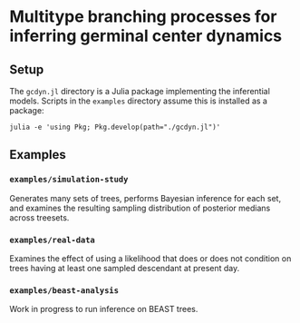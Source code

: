 # Multitype branching processes for inferring germinal center dynamics

## Setup

The `gcdyn.jl` directory is a Julia package implementing the inferential models.
Scripts in the `examples` directory assume this is installed as a package:

```
julia -e 'using Pkg; Pkg.develop(path="./gcdyn.jl")'
```

## Examples

### `examples/simulation-study`

Generates many sets of trees, performs Bayesian inference for each set, and examines the resulting sampling distribution of posterior medians across treesets.

### `examples/real-data`

Examines the effect of using a likelihood that does or does not condition on trees having at least one sampled descendant at present day.

### `examples/beast-analysis`

Work in progress to run inference on BEAST trees.